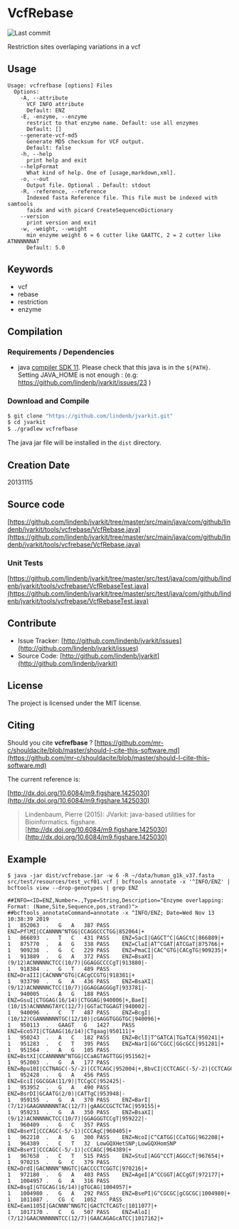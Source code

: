 # VcfRebase

![Last commit](https://img.shields.io/github/last-commit/lindenb/jvarkit.png)

Restriction sites overlaping variations in a vcf


## Usage

```
Usage: vcfrefbase [options] Files
  Options:
    -A, --attribute
      VCF INFO attribute
      Default: ENZ
    -E, -enzyme, --enzyme
      restrict to that enzyme name. Default: use all enzymes
      Default: []
    --generate-vcf-md5
      Generate MD5 checksum for VCF output.
      Default: false
    -h, --help
      print help and exit
    --helpFormat
      What kind of help. One of [usage,markdown,xml].
    -o, --out
      Output file. Optional . Default: stdout
    -R, -reference, --reference
      Indexed fasta Reference file. This file must be indexed with samtools 
      faidx and with picard CreateSequenceDictionary
    --version
      print version and exit
    -w, -weight, --weight
      min enzyme weight 6 = 6 cutter like GAATTC, 2 = 2 cutter like ATNNNNNNAT
      Default: 5.0

```


## Keywords

 * vcf
 * rebase
 * restriction
 * enzyme


## Compilation

### Requirements / Dependencies

* java [compiler SDK 11](https://jdk.java.net/11/). Please check that this java is in the `${PATH}`. Setting JAVA_HOME is not enough : (e.g: https://github.com/lindenb/jvarkit/issues/23 )


### Download and Compile

```bash
$ git clone "https://github.com/lindenb/jvarkit.git"
$ cd jvarkit
$ ./gradlew vcfrefbase
```

The java jar file will be installed in the `dist` directory.


## Creation Date

20131115

## Source code 

[https://github.com/lindenb/jvarkit/tree/master/src/main/java/com/github/lindenb/jvarkit/tools/vcfrebase/VcfRebase.java](https://github.com/lindenb/jvarkit/tree/master/src/main/java/com/github/lindenb/jvarkit/tools/vcfrebase/VcfRebase.java)

### Unit Tests

[https://github.com/lindenb/jvarkit/tree/master/src/test/java/com/github/lindenb/jvarkit/tools/vcfrebase/VcfRebaseTest.java](https://github.com/lindenb/jvarkit/tree/master/src/test/java/com/github/lindenb/jvarkit/tools/vcfrebase/VcfRebaseTest.java)


## Contribute

- Issue Tracker: [http://github.com/lindenb/jvarkit/issues](http://github.com/lindenb/jvarkit/issues)
- Source Code: [http://github.com/lindenb/jvarkit](http://github.com/lindenb/jvarkit)

## License

The project is licensed under the MIT license.

## Citing

Should you cite **vcfrefbase** ? [https://github.com/mr-c/shouldacite/blob/master/should-I-cite-this-software.md](https://github.com/mr-c/shouldacite/blob/master/should-I-cite-this-software.md)

The current reference is:

[http://dx.doi.org/10.6084/m9.figshare.1425030](http://dx.doi.org/10.6084/m9.figshare.1425030)

> Lindenbaum, Pierre (2015): JVarkit: java-based utilities for Bioinformatics. figshare.
> [http://dx.doi.org/10.6084/m9.figshare.1425030](http://dx.doi.org/10.6084/m9.figshare.1425030)

 
 ## Example
 

 ```
$ java -jar dist/vcfrebase.jar -w 6 -R ~/data/human_g1k_v37.fasta src/test/resources/test_vcf01.vcf | bcftools annotate -x '^INFO/ENZ' | bcftools view --drop-genotypes | grep ENZ

##INFO=<ID=ENZ,Number=.,Type=String,Description="Enzyme overlapping: Format: (Name,Site,Sequence,pos,strand)">
##bcftools_annotateCommand=annotate -x ^INFO/ENZ; Date=Wed Nov 13 10:38:39 2019
1	852063	.	G	A	387	PASS	ENZ=PflMI|CCANNNN^NTGG|CCAGGCCCTGG|852064|+
1	866893	.	T	C	431	PASS	ENZ=SacI|GAGCT^C|GAGCtC|866889|+
1	875770	.	A	G	338	PASS	ENZ=ClaI|AT^CGAT|ATCGaT|875766|+
1	909238	.	G	C	229	PASS	ENZ=PmaCI|CAC^GTG|CACgTG|909235|+
1	913889	.	G	A	372	PASS	ENZ=BsaXI|(9/12)ACNNNNNCTCC(10/7)|GGAGGCCCCgT|913880|-
1	918384	.	G	T	489	PASS	ENZ=DraIII|CACNNN^GTG|CACgCCGTG|918381|+
1	933790	.	G	A	436	PASS	ENZ=BsaXI|(9/12)ACNNNNNCTCC(10/7)|GGAGGAGGGgT|933781|-
1	940005	.	A	G	188	PASS	ENZ=GsuI|CTGGAG(16/14)|CTGGAG|940006|+,BaeI|(10/15)ACNNNNGTAYC(12/7)|GGTaCTGGAGT|940002|-
1	940096	.	C	T	487	PASS	ENZ=BcgI|(10/12)CGANNNNNNTGC(12/10)|cGAGGTGGGTGC|940096|+
1	950113	.	GAAGT	G	1427	PASS	ENZ=Eco57I|CTGAAG(16/14)|CTgaag|950111|+
1	950243	.	A	C	182	PASS	ENZ=BclI|T^GATCA|TGaTCA|950241|+
1	951283	.	C	T	395	PASS	ENZ=NarI|GG^CGCC|GGcGCC|951281|+
1	951564	.	A	G	105	PASS	ENZ=BstXI|CCANNNNN^NTGG|CCaAGTAGTTGG|951562|+
1	952003	.	G	A	177	PASS	ENZ=Bpu10I|CCTNAGC(-5/-2)|CCTCAGC|952004|+,BbvCI|CCTCAGC(-5/-2)|CCTCAGC|952004|+
1	952428	.	G	A	456	PASS	ENZ=EciI|GGCGGA(11/9)|TCCgCC|952425|-
1	953952	.	G	A	490	PASS	ENZ=BsrDI|GCAATG(2/0)|CATTgC|953948|-
1	959155	.	G	A	370	PASS	ENZ=BarI|(7/12)GAAGNNNNNNTAC(12/7)|gAAGCCGCTCTAC|959155|+
1	959231	.	G	A	350	PASS	ENZ=BsaXI|(9/12)ACNNNNNCTCC(10/7)|GGAGGGTCCgT|959222|-
1	960409	.	G	C	357	PASS	ENZ=BseYI|CCCAGC(-5/-1)|CCCAgC|960405|+
1	962210	.	A	G	300	PASS	ENZ=NcoI|C^CATGG|CCaTGG|962208|+
1	964389	.	C	T	32	LowGQXHetSNP;LowGQXHomSNP	ENZ=BseYI|CCCAGC(-5/-1)|cCCAGC|964389|+
1	967658	.	C	T	515	PASS	ENZ=StuI|AGG^CCT|AGGCcT|967654|+
1	970215	.	G	C	379	PASS	ENZ=DrdI|GACNNNN^NNGTC|GACCCCTCGGTC|970216|+
1	972180	.	G	A	403	PASS	ENZ=AgeI|A^CCGGT|ACCgGT|972177|+
1	1004957	.	G	A	316	PASS	ENZ=BsgI|GTGCAG(16/14)|gTGCAG|1004957|+
1	1004980	.	G	A	292	PASS	ENZ=BsePI|G^CGCGC|gCGCGC|1004980|+
1	1011087	.	CG	C	1052	PASS	ENZ=Eam1105I|GACNNN^NNGTC|GACTCTCAGTc|1011077|+
1	1017170	.	C	G	507	PASS	ENZ=AloI|(7/12)GAACNNNNNNTCC(12/7)|GAACAGAGcATCC|1017162|+
```
 

